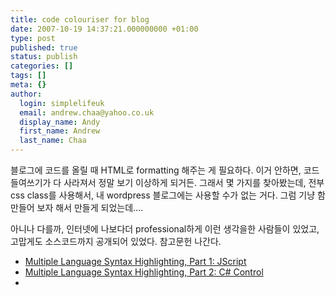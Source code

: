 ```yaml
---
title: code colouriser for blog
date: 2007-10-19 14:37:21.000000000 +01:00
type: post
published: true
status: publish
categories: []
tags: []
meta: {}
author:
  login: simplelifeuk
  email: andrew.chaa@yahoo.co.uk
  display_name: Andy
  first_name: Andrew
  last_name: Chaa
---
```

<p>블로그에 코드를 올릴 때 HTML로 formatting 해주는 게 필요하다. 이거 안하면, 코드 들여쓰기가 다 사라져서 정말 보기 이상하게 되거든. 그래서 몇 가지를 찾아봤는데, 전부 css class를 사용해서, 내 wordpress 블로그에는 사용할 수가 없는 거다. 그럼 기냥 함 만들어 보자 해서 만들게 되었는데....</p>
<p>아니나 다를까, 인터넷에 나보다더 professional하게 이런 생각을한 사람들이 있었고, 고맙게도 소스코드까지 공개되어 있었다. 참고문헌 나간다.</p>
<ul>
<li><a href="http://www.codeproject.com/jscript/highlight.asp">Multiple Language Syntax Highlighting, Part 1: JScript</a></li>
<li><a href="http://www.codeproject.com/csharp/highlightcs.asp">Multiple Language Syntax Highlighting, Part 2: C# Control</a></li>
<li></li>
</ul>
